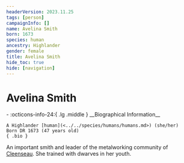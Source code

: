 ```yaml
---
headerVersion: 2023.11.25
tags: [person]
campaignInfo: []
name: Avelina Smith
born: 1673
species: human
ancestry: Highlander
gender: female
title: Avelina Smith
hide_toc: true
hide: [navigation]
---
```

# Avelina Smith
<div class="grid cards ext-narrow-margin ext-one-column" markdown>
- :octicons-info-24:{ .lg .middle } __Biographical Information__

    A Highlander [human](<../../species/humans/humans.md>) (she/her)  
    Born DR 1673 (47 years old)  
    { .bio }

</div>


An important smith and leader of the metalworking community of [Cleenseau](<../../gazetteer/greater-sembara/sembara/barony-of-aveil/cleenseau-region/cleenseau/cleenseau.md>). She trained with dwarves in her youth.